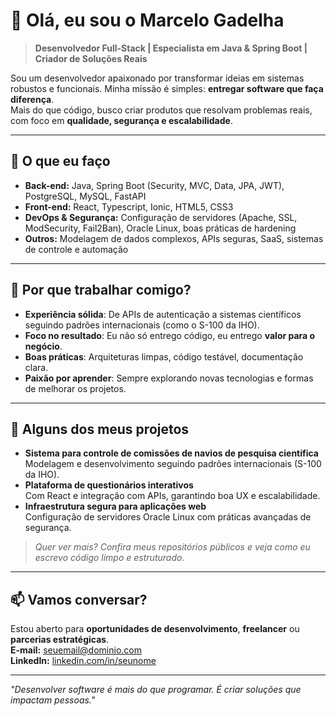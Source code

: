 # 👋 Olá, eu sou o Marcelo Gadelha

> **Desenvolvedor Full-Stack | Especialista em Java & Spring Boot | Criador de Soluções Reais**

Sou um desenvolvedor apaixonado por transformar ideias em sistemas robustos e funcionais. Minha missão é simples: **entregar software que faça diferença**.  
Mais do que código, busco criar produtos que resolvam problemas reais, com foco em **qualidade, segurança e escalabilidade**.

---

## 🚀 O que eu faço
- **Back-end:** Java, Spring Boot (Security, MVC, Data, JPA, JWT), PostgreSQL, MySQL, FastAPI  
- **Front-end:** React, Typescript, Ionic, HTML5, CSS3  
- **DevOps & Segurança:** Configuração de servidores (Apache, SSL, ModSecurity, Fail2Ban), Oracle Linux, boas práticas de hardening  
- **Outros:** Modelagem de dados complexos, APIs seguras, SaaS, sistemas de controle e automação

---

## 💼 Por que trabalhar comigo?
- **Experiência sólida**: De APIs de autenticação a sistemas científicos seguindo padrões internacionais (como o S-100 da IHO).
- **Foco no resultado**: Eu não só entrego código, eu entrego **valor para o negócio**.
- **Boas práticas**: Arquiteturas limpas, código testável, documentação clara.
- **Paixão por aprender**: Sempre explorando novas tecnologias e formas de melhorar os projetos.

---

## 🌟 Alguns dos meus projetos
- **Sistema para controle de comissões de navios de pesquisa científica**  
  Modelagem e desenvolvimento seguindo padrões internacionais (S-100 da IHO).  
- **Plataforma de questionários interativos**  
  Com React e integração com APIs, garantindo boa UX e escalabilidade.  
- **Infraestrutura segura para aplicações web**  
  Configuração de servidores Oracle Linux com práticas avançadas de segurança.  

> *Quer ver mais? Confira meus repositórios públicos e veja como eu escrevo código limpo e estruturado.*

---

## 📫 Vamos conversar?
Estou aberto para **oportunidades de desenvolvimento**, **freelancer** ou **parcerias estratégicas**.  
**E-mail:** seuemail@dominio.com  
**LinkedIn:** [linkedin.com/in/seunome](https://linkedin.com/in/seunome)  

---

*"Desenvolver software é mais do que programar. É criar soluções que impactam pessoas."*
